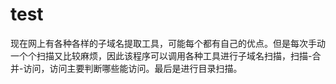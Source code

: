 # test
现在网上有各种各样的子域名提取工具，可能每个都有自己的优点。但是每次手动一个个扫描又比较麻烦，因此该程序可以调用各种工具进行子域名扫描，扫描-合并-访问，访问主要判断哪些能访问。最后是进行目录扫描。
